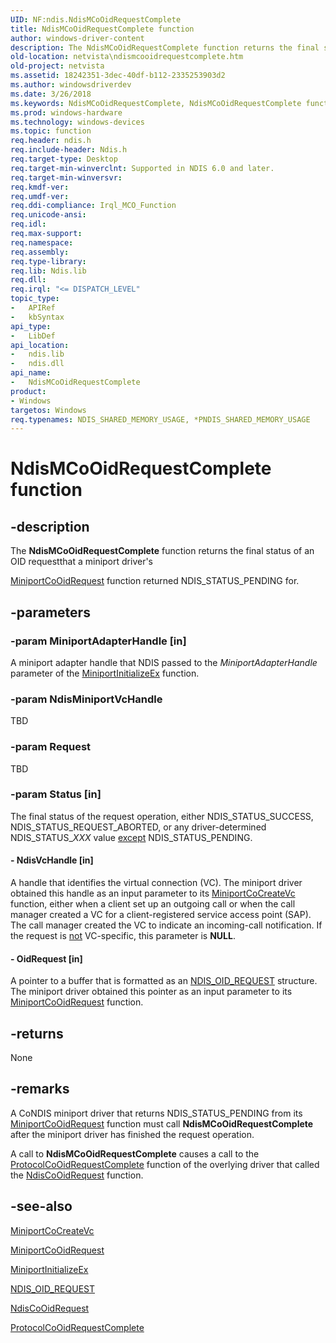 ```yaml
---
UID: NF:ndis.NdisMCoOidRequestComplete
title: NdisMCoOidRequestComplete function
author: windows-driver-content
description: The NdisMCoOidRequestComplete function returns the final status of an OID requestthat a miniport driver's MiniportCoOidRequest function returned NDIS_STATUS_PENDING for.
old-location: netvista\ndismcooidrequestcomplete.htm
old-project: netvista
ms.assetid: 18242351-3dec-40df-b112-2335253903d2
ms.author: windowsdriverdev
ms.date: 3/26/2018
ms.keywords: NdisMCoOidRequestComplete, NdisMCoOidRequestComplete function [Network Drivers Starting with Windows Vista], condis_request_ref_516edd5f-ceae-4330-87b1-48a3a383e736.xml, ndis/NdisMCoOidRequestComplete, netvista.ndismcooidrequestcomplete
ms.prod: windows-hardware
ms.technology: windows-devices
ms.topic: function
req.header: ndis.h
req.include-header: Ndis.h
req.target-type: Desktop
req.target-min-winverclnt: Supported in NDIS 6.0 and later.
req.target-min-winversvr: 
req.kmdf-ver: 
req.umdf-ver: 
req.ddi-compliance: Irql_MCO_Function
req.unicode-ansi: 
req.idl: 
req.max-support: 
req.namespace: 
req.assembly: 
req.type-library: 
req.lib: Ndis.lib
req.dll: 
req.irql: "<= DISPATCH_LEVEL"
topic_type:
-	APIRef
-	kbSyntax
api_type:
-	LibDef
api_location:
-	ndis.lib
-	ndis.dll
api_name:
-	NdisMCoOidRequestComplete
product:
- Windows
targetos: Windows
req.typenames: NDIS_SHARED_MEMORY_USAGE, *PNDIS_SHARED_MEMORY_USAGE
---
```


# NdisMCoOidRequestComplete function


## -description


The 
  <b>NdisMCoOidRequestComplete</b> function returns the final status of an OID requestthat a miniport driver's
  
  <a href="https://msdn.microsoft.com/903bcdc5-9d42-4067-a054-057edc95ccf7">MiniportCoOidRequest</a> function
  returned NDIS_STATUS_PENDING for.


## -parameters




### -param MiniportAdapterHandle [in]

A miniport adapter handle that NDIS passed to the 
     <i>MiniportAdapterHandle</i> parameter of the 
     <a href="https://msdn.microsoft.com/b146fa81-005b-4a6c-962d-4cb023ea790e">
     MiniportInitializeEx</a> function.


### -param NdisMiniportVcHandle

TBD


### -param Request

TBD


### -param Status [in]

The final status of the request operation, either NDIS_STATUS_SUCCESS,
     NDIS_STATUS_REQUEST_ABORTED, or any driver-determined NDIS_STATUS_<i>XXX</i> value 
     <u>except</u> NDIS_STATUS_PENDING.


#### - NdisVcHandle [in]

A handle that identifies the virtual connection (VC). The miniport driver obtained this handle as
     an input parameter to its 
     <a href="https://msdn.microsoft.com/99eaba29-ce17-4e79-878e-5fdf7411e56c">MiniportCoCreateVc</a> function, either
     when a client set up an outgoing call or when the call manager created a VC for a client-registered
     service access point (SAP). The call manager created the VC to indicate an incoming-call notification.
     If the request is 
     <u>not</u> VC-specific, this parameter is <b>NULL</b>.


#### - OidRequest [in]

A pointer to a buffer that is formatted as an 
     <a href="https://msdn.microsoft.com/library/windows/hardware/ff566710">NDIS_OID_REQUEST</a> structure. The miniport
     driver obtained this pointer as an input parameter to its 
     <a href="https://msdn.microsoft.com/903bcdc5-9d42-4067-a054-057edc95ccf7">
     MiniportCoOidRequest</a> function.


## -returns



None




## -remarks



A CoNDIS miniport driver that returns NDIS_STATUS_PENDING from its 
    <a href="https://msdn.microsoft.com/903bcdc5-9d42-4067-a054-057edc95ccf7">MiniportCoOidRequest</a> function must
    call 
    <b>NdisMCoOidRequestComplete</b> after the miniport driver has finished the request operation.

A call to 
    <b>NdisMCoOidRequestComplete</b> causes a call to the 
    <a href="https://msdn.microsoft.com/16883c64-3cc6-4f50-8be7-7c58c422a717">
    ProtocolCoOidRequestComplete</a> function of the overlying driver that called the 
    <a href="https://msdn.microsoft.com/library/windows/hardware/ff561711">NdisCoOidRequest</a> function.




## -see-also




<a href="https://msdn.microsoft.com/99eaba29-ce17-4e79-878e-5fdf7411e56c">MiniportCoCreateVc</a>



<a href="https://msdn.microsoft.com/903bcdc5-9d42-4067-a054-057edc95ccf7">MiniportCoOidRequest</a>



<a href="https://msdn.microsoft.com/b146fa81-005b-4a6c-962d-4cb023ea790e">MiniportInitializeEx</a>



<a href="https://msdn.microsoft.com/library/windows/hardware/ff566710">NDIS_OID_REQUEST</a>



<a href="https://msdn.microsoft.com/library/windows/hardware/ff561711">NdisCoOidRequest</a>



<a href="https://msdn.microsoft.com/16883c64-3cc6-4f50-8be7-7c58c422a717">
   ProtocolCoOidRequestComplete</a>
 

 

